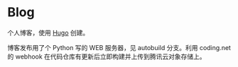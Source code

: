 # Blog

个人博客，使用 [Hugo](https://gohugo.io) 创建。

博客发布用了个 Python 写的 WEB 服务器，见 autobuild 分支。利用 coding.net 的 webhook 在代码仓库有更新后立即构建并上传到腾讯云对象存储上。 
